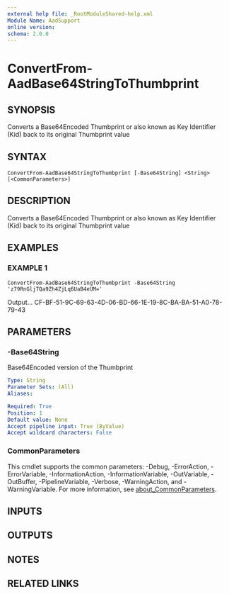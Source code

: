 ```yaml
---
external help file: _RootModuleShared-help.xml
Module Name: AadSupport
online version:
schema: 2.0.0
---
```


# ConvertFrom-AadBase64StringToThumbprint

## SYNOPSIS
Converts a Base64Encoded Thumbprint or also known as Key Identifier (Kid) back to its original Thumbprint value

## SYNTAX

```
ConvertFrom-AadBase64StringToThumbprint [-Base64String] <String> [<CommonParameters>]
```

## DESCRIPTION
Converts a Base64Encoded Thumbprint or also known as Key Identifier (Kid) back to its original Thumbprint value

## EXAMPLES

### EXAMPLE 1
```
ConvertFrom-AadBase64StringToThumbprint -Base64String 'z79RnGljTQa9Zh4ZjLq6UaB4eUM='
```

Output...
CF-BF-51-9C-69-63-4D-06-BD-66-1E-19-8C-BA-BA-51-A0-78-79-43

## PARAMETERS

### -Base64String
Base64Encoded version of the Thumbprint

```yaml
Type: String
Parameter Sets: (All)
Aliases:

Required: True
Position: 1
Default value: None
Accept pipeline input: True (ByValue)
Accept wildcard characters: False
```

### CommonParameters
This cmdlet supports the common parameters: -Debug, -ErrorAction, -ErrorVariable, -InformationAction, -InformationVariable, -OutVariable, -OutBuffer, -PipelineVariable, -Verbose, -WarningAction, and -WarningVariable. For more information, see [about_CommonParameters](http://go.microsoft.com/fwlink/?LinkID=113216).

## INPUTS

## OUTPUTS

## NOTES

## RELATED LINKS
